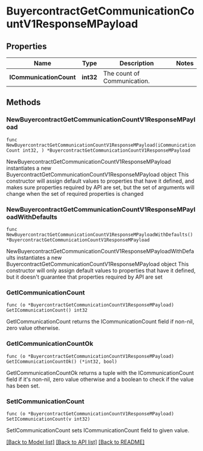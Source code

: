 # BuyercontractGetCommunicationCountV1ResponseMPayload

## Properties

Name | Type | Description | Notes
------------ | ------------- | ------------- | -------------
**ICommunicationCount** | **int32** | The count of Communication. | 

## Methods

### NewBuyercontractGetCommunicationCountV1ResponseMPayload

`func NewBuyercontractGetCommunicationCountV1ResponseMPayload(iCommunicationCount int32, ) *BuyercontractGetCommunicationCountV1ResponseMPayload`

NewBuyercontractGetCommunicationCountV1ResponseMPayload instantiates a new BuyercontractGetCommunicationCountV1ResponseMPayload object
This constructor will assign default values to properties that have it defined,
and makes sure properties required by API are set, but the set of arguments
will change when the set of required properties is changed

### NewBuyercontractGetCommunicationCountV1ResponseMPayloadWithDefaults

`func NewBuyercontractGetCommunicationCountV1ResponseMPayloadWithDefaults() *BuyercontractGetCommunicationCountV1ResponseMPayload`

NewBuyercontractGetCommunicationCountV1ResponseMPayloadWithDefaults instantiates a new BuyercontractGetCommunicationCountV1ResponseMPayload object
This constructor will only assign default values to properties that have it defined,
but it doesn't guarantee that properties required by API are set

### GetICommunicationCount

`func (o *BuyercontractGetCommunicationCountV1ResponseMPayload) GetICommunicationCount() int32`

GetICommunicationCount returns the ICommunicationCount field if non-nil, zero value otherwise.

### GetICommunicationCountOk

`func (o *BuyercontractGetCommunicationCountV1ResponseMPayload) GetICommunicationCountOk() (*int32, bool)`

GetICommunicationCountOk returns a tuple with the ICommunicationCount field if it's non-nil, zero value otherwise
and a boolean to check if the value has been set.

### SetICommunicationCount

`func (o *BuyercontractGetCommunicationCountV1ResponseMPayload) SetICommunicationCount(v int32)`

SetICommunicationCount sets ICommunicationCount field to given value.



[[Back to Model list]](../README.md#documentation-for-models) [[Back to API list]](../README.md#documentation-for-api-endpoints) [[Back to README]](../README.md)


